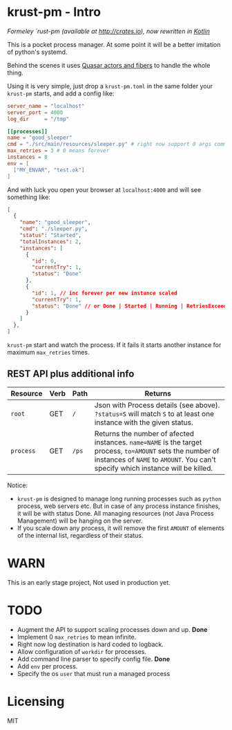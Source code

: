 krust-pm - Intro
=======

*Formeley `rust-pm (available at http://crates.io), now rewritten in [Kotlin](kotlinlang.org)*

This is a pocket process manager. At some point it will be a better imitation of python's systemd.

Behind the scenes it uses [Quasar actors and fibers](http://docs.paralleluniverse.co/quasar/) to handle the whole thing.

Using it is very simple, just drop a `krust-pm.toml` in the same folder your
`krust-pm` starts, and add a config like:

```toml
server_name = "localhost"
server_port = 4000
log_dir     = "/tmp"

[[processes]]
name = "good_sleeper"
cmd = "./src/main/resources/sleeper.py" # right now support 0 args commands
max_retries = 3 # 0 means forever
instances = 8
env = [
  ["MY_ENVAR", "test.ok"]
]
```

And with luck you open your browser at `localhost:4000` and will see something like:

```json
[
  {
    "name": "good_sleeper",
    "cmd": "./sleeper.py",
    "status": "Started",
    "totalInstances": 2,
    "instances": [
      {
        "id": 0,
        "currentTry": 1,
        "status": "Done"
      },
      {
        "id": 1, // inc forever per new instance scaled
        "currentTry": 1,
        "status": "Done" // or Done | Started | Running | RetriesExceeded
      }
    ]
  },
]

```

`krust-pm` start and watch the process. If it fails it starts another instance for maximum `max_retries` times.

REST API plus additional info
---

Resource  | Verb | Path | Returns
--------- | ---- | ---- | --------
`root`    | GET  | `/`    | Json with Process details (see above). `?status=S` will match `S` to at least one instance with the given status.
`process` | GET  | `/ps` | Returns the number of afected instances. `name=NAME` is the target process, `to=AMOUNT` sets the number of instances of `NAME` to `AMOUNT`. You can't specify which instance will be killed.

Notice:
   - `krust-pm` is designed to manage long running processes such as `python` process, web servers etc. But in case of any process instance finishes, it will be with status Done. All managing resources (not Java Process Management) will be hanging on the server.
   - If you scale down any process, it will remove the first `AMOUNT` of elements of the internal list, regardless of their status.


WARN
====

This is an early stage project, Not used in production yet.


TODO
====

   - Augment the API to support scaling processes down and up. **Done**
   - Implement 0 `max_retries` to mean infinite.
   - Right now log destination is hard coded to logback.
   - Allow configuration of `workdir` for processes.
   - Add command line parser to specify config file. **Done**
   - Add `env` per process.
   - Specify the os `user` that must run a managed process

Licensing
===
MIT
